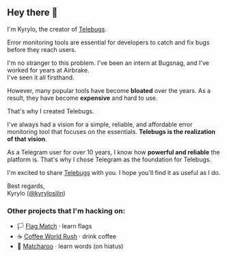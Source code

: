 ## Hey there 👋

I'm Kyrylo, the creator of [Telebugs](https://telebugs.com).

Error monitoring tools are essential for developers to catch and fix bugs before they reach users.

I'm no stranger to this problem. I've been an intern at Bugsnag, and I've worked for years at Airbrake.<br>
I've seen it all firsthand.

However, many popular tools have become **bloated** over the years. As a result, they have become **expensive** and hard to use.

That's why I created Telebugs.

I've always had a vision for a simple, reliable, and affordable error monitoring tool that focuses on the essentials. **Telebugs is the realization of that vision**.

As a Telegram user for over 10 years, I know how **powerful and reliable** the platform is. That's why I chose Telegram as the foundation for Telebugs.

I'm excited to share [Telebugs](https://telebugs.com) with you. I hope you'll find it as useful as I do.

Best regards,<br>
Kyrylo ([@kyrylosilin](https://x.com/kyrylosilin))

### Other projects that I'm hacking on:

- 🏳️ [Flag Match](https://flagmatch.com) &middot; learn flags
- ☕️ [Coffee World Rush](https://coffeeworldrush.com) &middot; drink coffee
- 🍵 [Matcharoo](https://matcharoo.app) &middot; learn words (on hiatus)
